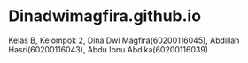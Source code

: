 # Dinadwimagfira.github.io
Kelas B, Kelompok 2, Dina Dwi Magfira(60200116045), Abdillah Hasri(60200116043), Abdu Ibnu Abdika(60200116039)
